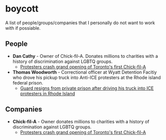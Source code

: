 # boycott

A list of people/groups/companies that I personally do not want to work with if possiable.

## People

- **Dan Cathy** - Owner of Chick-fil-A. Donates millions to charities with a history of discrimination against LGBTQ groups.
  - [Protesters crash grand opening of Toronto's first Chick-fil-A](https://beta.ctvnews.ca/local/toronto/2019/9/6/1_4580893.html)
- **Thomas Woodworth** - Correctional officer at Wyatt Detention Facitiy who drove his pickup truck into Anti-ICE protesters at the Rhode island federal prison.
  - [Guard resigns from private prison after driving his truck into ICE protesters in Rhode Island](https://www.washingtonpost.com/nation/2019/08/17/guard-resigns-private-prison-after-driving-his-truck-into-ice-protesters-rhode-island/?noredirect=on)

## Companies

- **Chick-fil-A** - Owner donates millions to charities with a history of discrimination against LGBTQ groups.
  - [Protesters crash grand opening of Toronto's first Chick-fil-A](https://beta.ctvnews.ca/local/toronto/2019/9/6/1_4580893.html)
